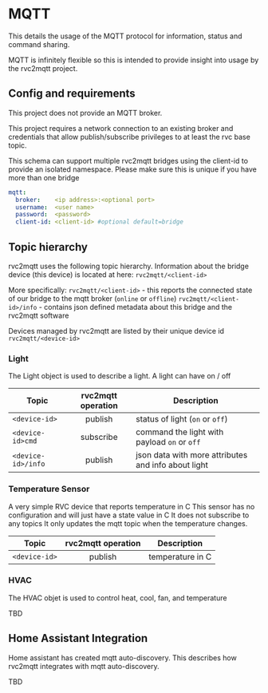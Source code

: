 # MQTT 

This details the usage of the MQTT protocol for information, status and command sharing.

MQTT is infinitely flexible so this is intended to provide insight into usage by the rvc2mqtt project. 

## Config and requirements

This project does not provide an MQTT broker.

This project requires a network connection to an existing broker
and credentials that allow publish/subscribe privileges to at least the rvc
base topic. 

This schema can support multiple rvc2mqtt bridges
using the client-id to provide an isolated namespace.  Please make sure this is unique if you
have more than one bridge 

```yml
mqtt:
  broker:    <ip address>:<optional port>
  username:  <user name>
  password:  <password>
  client-id: <client-id> #optional default=bridge

```

## Topic hierarchy

rvc2mqtt uses the following topic hierarchy.
Information about the bridge device (this device)
is located at here:
`rvc2mqtt/<client-id>`  

More specifically:
`rvc2mqtt/<client-id>`       - this reports the connected state of our bridge to the mqtt broker (`online` or `offline`)
`rvc2mqtt/<client-id>/info`  - contains json defined metadata about this bridge and the rvc2mqtt software

Devices managed by rvc2mqtt are listed by their unique device id
`rvc2mqtt/<device-id>`

### Light

The Light object is used to describe a light.
A light can have on / off

| Topic             | rvc2mqtt operation | Description                     |
|---                | :---:              | ---                             |
|`<device-id>`      | publish            | status of light (`on` or `off`) |
|`<device-id>cmd`   | subscribe          | command the light with payload `on` or `off` |
|`<device-id>/info` | publish            | json data with more attributes and info about light |


### Temperature Sensor

A very simple RVC device that reports temperature in C
This sensor has no configuration and will just have a state value in C
It does not subscribe to any topics
It only updates the mqtt topic when the temperature changes.

| Topic                         | rvc2mqtt operation | Description                     |
|---                            | :---:              | ---                             |
|`<device-id>`      | publish            | temperature in C |


### HVAC

The HVAC objet is used to control heat, cool, fan, and temperature

TBD

## Home Assistant Integration

Home assistant has created mqtt auto-discovery.  This describes how rvc2mqtt integrates
with mqtt auto-discovery.

TBD
